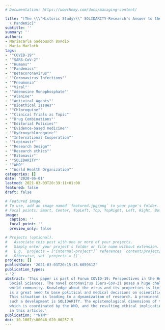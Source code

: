 ```yaml
---
# Documentation: https://wowchemy.com/docs/managing-content/

title: "[The \\\"Historic Study\\\" SOLIDARITY-Research's Answer to the Sars-CoV-2\
  \ Pandemic]"
subtitle: ''
summary: ''
authors:
- Mariacarla Gadebusch Bondio
- Maria Marloth
tags:
- '"COVID-19"'
- '"SARS-CoV-2"'
- '"Humans"'
- '"Pandemics"'
- '"Betacoronavirus"'
- '"Coronavirus Infections"'
- '"Pneumonia"'
- '"Viral"'
- '"Adenosine Monophosphate"'
- '"Alanine"'
- '"Antiviral Agents"'
- '"Bioethical Issues"'
- '"Chloroquine"'
- '"Clinical Trials as Topic"'
- '"Drug Combinations"'
- '"Editorial Policies"'
- '"Evidence-based medicine"'
- '"Hydroxychloroquine"'
- '"International Cooperation"'
- '"Lopinavir"'
- '"Research Design"'
- '"Research ethics"'
- '"Ritonavir"'
- '"SOLIDARITY"'
- '"WHO"'
- '"World Health Organization"'
categories: []
date: '2020-06-01'
lastmod: 2021-03-03T20:39:11+01:00
featured: false
draft: false

# Featured image
# To use, add an image named `featured.jpg/png` to your page's folder.
# Focal points: Smart, Center, TopLeft, Top, TopRight, Left, Right, BottomLeft, Bottom, BottomRight.
image:
  caption: ''
  focal_point: ''
  preview_only: false

# Projects (optional).
#   Associate this post with one or more of your projects.
#   Simply enter your project's folder or file name without extension.
#   E.g. `projects = ["internal-project"]` references `content/project/deep-learning/index.md`.
#   Otherwise, set `projects = []`.
projects: []
publishDate: '2021-03-03T20:15:15.605961Z'
publication_types:
- '2'
abstract: 'This paper is part of Forum COVID-19: Perspectives in the Humanities and
  Social Sciences. The novel coronavirus (Sars-CoV-2) poses a huge challenge to the
  world community. Knowledge about the virus and its properties is limited, but there
  is a great need to base political and medical decisions on scientific knowledge.
  This situation is leading to a dynamization of research. A prominent example of
  such a development is SOLIDARITY. The epistemological dimensions of this trial,
  which is coordinated by the WHO, and the resulting ethical implications are discussed
  in this article.'
publication: '*NTM*'
doi: 10.1007/s00048-020-00257-5
---
```

